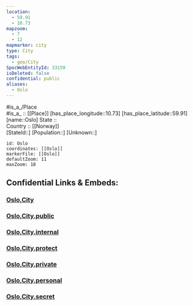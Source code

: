 ```yaml
---
location:
  - 59.91
  - 10.73
mapzoom:
  - 7
  - 12
mapmarker: city
type: City
tags:
  - geo/City
SpocWebEntityId: 33159
isDeleted: false
confidential: public
aliases:
  - Oslo
---
```



#is_a_/Place  
#is_a_ :: [[Place]] 
[has_place_longitude::10.73] 
[has_place_latitude::59.91] 
[name::Oslo] 
State ::  
Country :: [[Norway]]  
[StateId::] 
[Population::] 
[Unknown::] 


```leaflet
id: Oslo
coordinates: [[Oslo]] 
markerFile: [[Oslo]] 
defaultZoom: 11 
maxZoom: 18
```


## Confidential Links & Embeds: 

### [Oslo,City](/_Standards/Earth/Continent/Europe/Europe~North/Norway/Counties~Norway/Viken/Oslo,County/City/Oslo,City.md) 

### [Oslo,City.public](/_public/Earth/Continent/Europe/Europe~North/Norway/Counties~Norway/Viken/Oslo,County/City/Oslo,City.public.md) 

### [Oslo,City.internal](/_internal/Earth/Continent/Europe/Europe~North/Norway/Counties~Norway/Viken/Oslo,County/City/Oslo,City.internal.md) 

### [Oslo,City.protect](/_protect/Earth/Continent/Europe/Europe~North/Norway/Counties~Norway/Viken/Oslo,County/City/Oslo,City.protect.md) 

### [Oslo,City.private](/_private/Earth/Continent/Europe/Europe~North/Norway/Counties~Norway/Viken/Oslo,County/City/Oslo,City.private.md) 

### [Oslo,City.personal](/_personal/Earth/Continent/Europe/Europe~North/Norway/Counties~Norway/Viken/Oslo,County/City/Oslo,City.personal.md) 

### [Oslo,City.secret](/_secret/Earth/Continent/Europe/Europe~North/Norway/Counties~Norway/Viken/Oslo,County/City/Oslo,City.secret.md)

